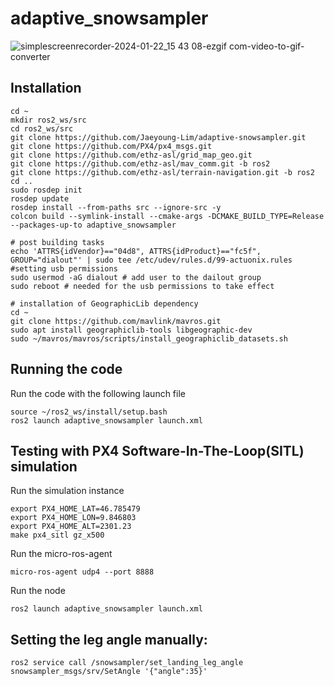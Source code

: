 # adaptive_snowsampler

![simplescreenrecorder-2024-01-22_15 43 08-ezgif com-video-to-gif-converter](https://github.com/Jaeyoung-Lim/adaptive-snowsampler/assets/5248102/66a692aa-e3e2-44a6-bdb5-1abd35ce0e69)

## Installation
```
cd ~
mkdir ros2_ws/src
cd ros2_ws/src
git clone https://github.com/Jaeyoung-Lim/adaptive-snowsampler.git
git clone https://github.com/PX4/px4_msgs.git
git clone https://github.com/ethz-asl/grid_map_geo.git
git clone https://github.com/ethz-asl/mav_comm.git -b ros2
git clone https://github.com/ethz-asl/terrain-navigation.git -b ros2
cd ..
sudo rosdep init
rosdep update
rosdep install --from-paths src --ignore-src -y
colcon build --symlink-install --cmake-args -DCMAKE_BUILD_TYPE=Release --packages-up-to adaptive_snowsampler

# post building tasks
echo 'ATTRS{idVendor}=="04d8", ATTRS{idProduct}=="fc5f", GROUP="dialout"' | sudo tee /etc/udev/rules.d/99-actuonix.rules #setting usb permissions
sudo usermod -aG dialout # add user to the dailout group
sudo reboot # needed for the usb permissions to take effect

# installation of GeographicLib dependency
cd ~
git clone https://github.com/mavlink/mavros.git
sudo apt install geographiclib-tools libgeographic-dev
sudo ~/mavros/mavros/scripts/install_geographiclib_datasets.sh 

```

## Running the code
Run the code with the following launch file
```
source ~/ros2_ws/install/setup.bash
ros2 launch adaptive_snowsampler launch.xml
```

## Testing with PX4 Software-In-The-Loop(SITL) simulation

Run the simulation instance
```
export PX4_HOME_LAT=46.785479
export PX4_HOME_LON=9.846803
export PX4_HOME_ALT=2301.23
make px4_sitl gz_x500
```

Run the micro-ros-agent
```
micro-ros-agent udp4 --port 8888
```
Run the node
```
ros2 launch adaptive_snowsampler launch.xml
```

## Setting the leg angle manually:
```
ros2 service call /snowsampler/set_landing_leg_angle snowsampler_msgs/srv/SetAngle '{"angle":35}'
```
